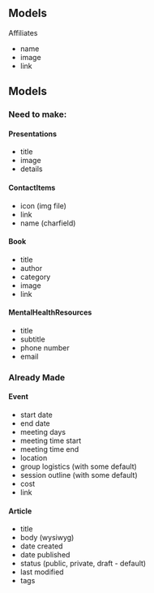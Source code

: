 ## Models

Affiliates
- name
- image
- link

## Models

### Need to make:

#### Presentations

- title
- image
- details

#### ContactItems

- icon (img file)
- link
- name (charfield)

#### Book

- title
- author
- category
- image
- link

#### MentalHealthResources

- title
- subtitle
- phone number
- email

### Already Made

#### Event

- start date
- end date
- meeting days
- meeting time start
- meeting time end
- location
- group logistics (with some default)
- session outline (with some default)
- cost
- link


#### Article

- title
- body (wysiwyg)
- date created
- date published
- status (public, private, draft - default)
- last modified
- tags